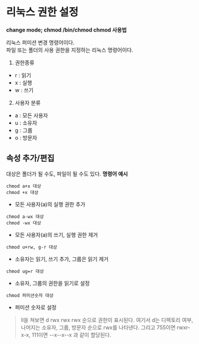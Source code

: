# 리눅스 권한 설정  
**change mode; chmod
/bin/chmod
chmod 사용법**  

리눅스 퍼미션 변경 명령어이다.  
파일 또는 폴더의 사용 권한을 지정하는 리눅스 명령어이다.  

1. 권한종류
  - r : 읽기
  - x : 실행
  - w : 쓰기
2. 사용자 분류
  - a : 모든 사용자
  - u : 소유자
  - g : 그룹
  - o : 방문자  

## 속성 추가/편집  
대상은 폴더가 될 수도, 파일이 될 수도 있다.
**명령어 예시**  
```
chmod a+x 대상
chmod +x 대상
```
- 모든 사용자(a)의 실행 권한 추가
```
chmod a-wx 대상
chmod -wx 대상
```
- 모든 사용자(a)의 쓰기, 실행 권한 제거
```
chmod u+rw, g-r 대상
```
- 소유자는 읽기, 쓰기 추가, 그룹은 읽기 제거
```
chmod ug=r 대상
```
- 소유자, 그룹의 권한을 읽기로 설정
```
chmod 퍼미션숫자 대상
```
- 퍼미션 숫자로 설정

>ll을 쳐보면 d rwx rwx rwx 순으로 권한이 표시된다.
여기서 d는 디렉토리 여부, 나머지는 소유자, 그룹, 방문자 순으로 rwx를 나타낸다.
그리고 755이면 rwxr-x-x, 111이면 --x--x--x 과 같이 할당된다.
